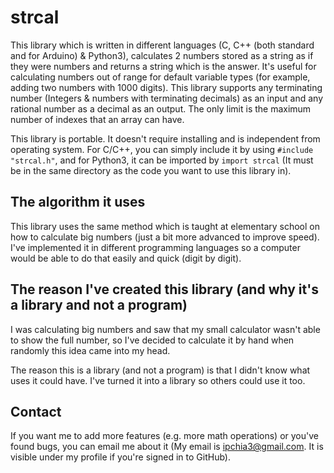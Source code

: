 # strcal
This library which is written in different languages (C, C++ (both standard and for Arduino) & Python3), calculates 2 numbers stored as a string as if they were numbers and returns a string which is the answer. It's useful for calculating numbers out of range for default variable types (for example, adding two numbers with 1000 digits). This library supports any terminating number (Integers & numbers with terminating decimals) as an input and any rational number as a decimal as an output. The only limit is the maximum number of indexes that an array can have.

This library is portable. It doesn't require installing and is independent from operating system. For C/C++, you can simply include it by using `#include "strcal.h"`, and for Python3, it can be imported by `import strcal` (It must be in the same directory as the code you want to use this library in).

## The algorithm it uses
This library uses the same method which is taught at elementary school on how to calculate big numbers (just a bit more advanced to improve speed). I've implemented it in different programming languages so a computer would be able to do that easily and quick (digit by digit).

## The reason I've created this library (and why it's a library and not a program)
I was calculating big numbers and saw that my small calculator wasn't able to show the full number, so I've decided to calculate it by hand when randomly this idea came into my head.

The reason this is a library (and not a program) is that I didn't know what uses it could have. I've turned it into a library so others could use it too.

## Contact
If you want me to add more features (e.g. more math operations) or you've found bugs, you can email me about it (My email is ipchia3@gmail.com. It is visible under my profile if you're signed in to GitHub).
